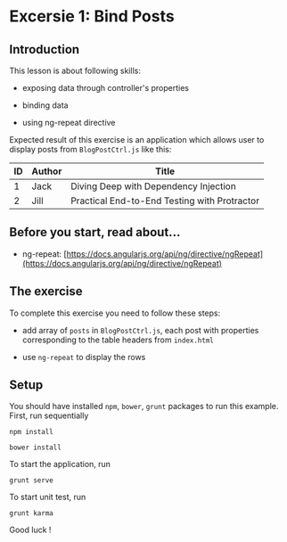 # Excersie 1: Bind Posts

## Introduction

This lesson is about following skills:

* exposing data through controller's properties

* binding data

* using ng-repeat directive

Expected result of this exercise is an application which allows user to display posts from `BlogPostCtrl.js` like this:

| ID | Author | Title |
|----|--------|-------|
| 1  | Jack   | Diving Deep with Dependency Injection |
| 2  | Jill   | Practical End-to-End Testing with Protractor |

## Before you start, read about...
* ng-repeat: [https://docs.angularjs.org/api/ng/directive/ngRepeat](https://docs.angularjs.org/api/ng/directive/ngRepeat) 

## The exercise

To complete this exercise you need to follow these steps:

* add array of `posts` in `BlogPostCtrl.js`, each post with properties corresponding to the table headers from `index.html`

* use `ng-repeat` to display the rows

## Setup
You should have installed `npm`, `bower`, `grunt`  packages to run this example. First, run sequentially

```
npm install
```

```
bower install
```

To start the application, run

```
grunt serve
```

To start unit test, run

```
grunt karma
```

Good luck !
